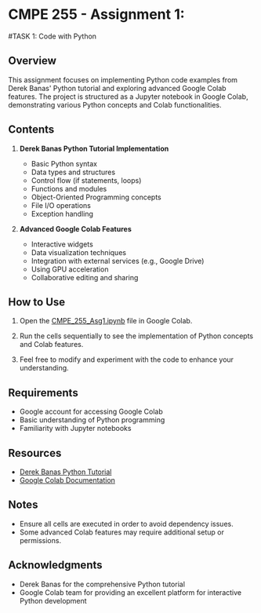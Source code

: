 # CMPE 255 - Assignment 1: 

#TASK 1: Code with Python

## Overview

This assignment focuses on implementing Python code examples from Derek Banas' Python tutorial and exploring advanced Google Colab features. The project is structured as a Jupyter notebook in Google Colab, demonstrating various Python concepts and Colab functionalities.

## Contents

1. **Derek Banas Python Tutorial Implementation**

   - Basic Python syntax
   - Data types and structures
   - Control flow (if statements, loops)
   - Functions and modules
   - Object-Oriented Programming concepts
   - File I/O operations
   - Exception handling

2. **Advanced Google Colab Features**
   - Interactive widgets
   - Data visualization techniques
   - Integration with external services (e.g., Google Drive)
   - Using GPU acceleration
   - Collaborative editing and sharing

## How to Use

1. Open the [CMPE_255_Asg1.ipynb](https://colab.research.google.com/drive/1K0_W4Z5WIrd6oiifX__EGYB3R4cNoOx6?usp=sharing) file in Google Colab.

2. Run the cells sequentially to see the implementation of Python concepts and Colab features.
3. Feel free to modify and experiment with the code to enhance your understanding.

## Requirements

- Google account for accessing Google Colab
- Basic understanding of Python programming
- Familiarity with Jupyter notebooks

## Resources

- [Derek Banas Python Tutorial](https://www.youtube.com/watch?v=H1elmMBnykA)
- [Google Colab Documentation](https://colab.research.google.com/notebooks/basic_features_overview.ipynb)

## Notes

- Ensure all cells are executed in order to avoid dependency issues.
- Some advanced Colab features may require additional setup or permissions.

## Acknowledgments

- Derek Banas for the comprehensive Python tutorial
- Google Colab team for providing an excellent platform for interactive Python development
